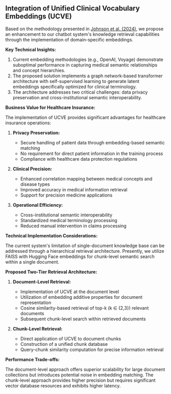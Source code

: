 ## Integration of Unified Clinical Vocabulary Embeddings (UCVE)

Based on the methodology presented in [Johnson et al. (2024)](../knowledge/johnson2024.pdf), we propose an enhancement to our chatbot system's knowledge retrieval capabilities through the implementation of domain-specific embeddings.

**Key Technical Insights:**

1. Current embedding methodologies (e.g., OpenAI, Voyage) demonstrate suboptimal performance in capturing medical semantic relationships and concept hierarchies.
2. The proposed solution implements a graph network-based transformer architecture with self-supervised learning to generate latent embeddings specifically optimized for clinical terminology.
3. The architecture addresses two critical challenges: data privacy preservation and cross-institutional semantic interoperability.

**Business Value for Healthcare Insurance:**

The implementation of UCVE provides significant advantages for healthcare insurance operations:

1. **Privacy Preservation:**
   - Secure handling of patient data through embedding-based semantic matching
   - No requirement for direct patient information in the training process
   - Compliance with healthcare data protection regulations

2. **Clinical Precision:**
   - Enhanced correlation mapping between medical concepts and disease types
   - Improved accuracy in medical information retrieval
   - Support for precision medicine applications

3. **Operational Efficiency:**
   - Cross-institutional semantic interoperability
   - Standardized medical terminology processing
   - Reduced manual intervention in claims processing

**Technical Implementation Considerations:**

The current system's limitation of single-document knowledge base can be addressed through a hierarchical retrieval architecture. Presently, we utilize FAISS with Hugging Face embeddings for chunk-level semantic search within a single document.

**Proposed Two-Tier Retrieval Architecture:**

1. **Document-Level Retrieval:**
   - Implementation of UCVE at the document level
   - Utilization of embedding additive properties for document representation
   - Cosine similarity-based retrieval of top-k (k ∈ {2,3}) relevant documents
   - Subsequent chunk-level search within retrieved documents

2. **Chunk-Level Retrieval:**
   - Direct application of UCVE to document chunks
   - Construction of a unified chunk database
   - Query-chunk similarity computation for precise information retrieval

**Performance Trade-offs:**

The document-level approach offers superior scalability for large document collections but introduces potential noise in embedding matching. The chunk-level approach provides higher precision but requires significant vector database resources and exhibits higher latency.